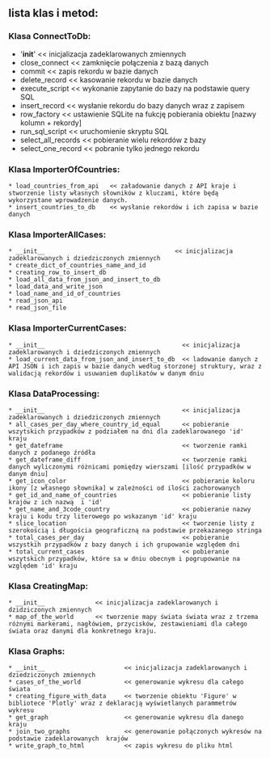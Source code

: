 ## lista klas i metod:


### Klasa ConnectToDb:
 * '__init__'              << inicjalizacja zadeklarowanych zmiennych 
 * close_connect           << zamknięcie połączenia z bazą danych
 * commit                  << zapis rekordu w bazie danych
 * delete_record           << kasowanie rekordu w bazie danych
 * execute_script          << wykonanie zapytanie do bazy na podstawie query SQL
 * insert_record           << wysłanie rekordu do bazy danych wraz z zapisem
 * row_factory             << ustawienie SQLite na fukcję pobierania obiektu [nazwy kolumn + rekordy]
 * run_sql_script          << uruchomienie skryptu SQL 
 * select_all_records      << pobieranie wielu rekordów z bazy
 * select_one_record       << pobranie tylko jednego rekordu


### Klasa ImporterOfCountries:
	* load_countries_from_api   << załadowanie danych z API kraje i stworzenie listy własnych słowników z kluczami, które będą wykorzystane wprowadzenie danych.
	* insert_countries_to_db    << wysłanie rekordów i ich zapisa w bazie danych 


### Klasa ImporterAllCases:
	* __init__                                    << inicjalizacja zadeklarowanych i dziedziczonych zmiennych 
	* create_dict_of_countries_name_and_id
	* creating_row_to_insert_db
	* load_all_data_from_json_and_insert_to_db
	* load_data_and_write_json
	* load_name_and_id_of_countries
	* read_json_api
	* read_json_file


### Klasa ImporterCurrentCases:
	* __init__                                      << inicjalizacja zadeklarowanych i dziedziczonych zmiennych
	* load_current_data_from_json_and_insert_to_db  << ladowanie danych z API JSON i ich zapis w bazie danych według storzonej struktury, wraz z walidacją rekordów i usuwaniem duplikatów w danym dniu


### Klasa DataProcessing:
	* __init__                                      << inicjalizacja zadeklarowanych i dziedziczonych zmiennych
	* all_cases_per_day_where_country_id_equal      << pobieranie wszytskich przypadków z podziałem na dni dla zadeklarowanego 'id' kraju 
	* get_dateframe                                 << tworzenie ramki danych z podanego źródła
	* get_dateframe_diff                            << tworzenie ramki danych wyliczonymi różnicami pomiędzy wierszami [ilość przypadków w danym dniu] 
	* get_icon_color                                << pobieranie koloru ikony [z własnego słownika] w zależności od ilości zachorowanych 
	* get_id_and_name_of_countries                  << pobieranie listy krajów z ich nazwą  i 'id' 
	* get_name_and_3code_country                    << pobieranie nazwy kraju i kodu trzy literowego po wskazanym 'id' kraju 
	* slice_location                                << tworzenie listy z szerokością i długościa geograficzną na podstawie przekazanego stringa 
	* total_cases_per_day                           << pobieranie wszystkih przypadków z bazy danych i ich grupowanie względem dni
	* total_current_cases                           << pobieranie wszytskich przypadków, które sa w dniu obecnym i pogrupowanie na względem 'id' kraju


### Klasa CreatingMap:
	* __init__              << inicjalizacja zadeklarowanych i dzidziczonych zmiennych
	* map_of_the_world      << tworzenie mapy świata świata wraz z trzema różnymi markerami, nagłówiem, przycisków, zestawieniami dla całego świata oraz danymi dla konkretnego kraju.  


### Klasa Graphs:
	* __init__                      << inicjalizacja zadeklarowanych i dziedziczonych zmiennych
	* cases_of_the_world            << generowanie wykresu dla całego świata
	* creating_figure_with_data     << tworzenie obiektu 'Figure' w bibliotece 'Plotly' wraz z deklaracją wyświetlanych parammetrów wykresu
	* get_graph                     << generowanie wykresu dla danego kraju 
	* join_two_graphs               << generowanie połączonych wykresów na podstawie zadeklarowanych  krajów
	* write_graph_to_html           << zapis wykresu do pliku html
